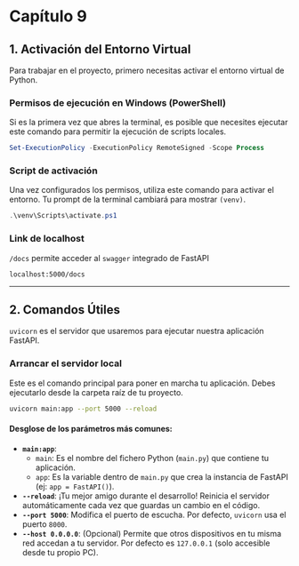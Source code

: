 # Capítulo 9

## 1. Activación del Entorno Virtual

Para trabajar en el proyecto, primero necesitas activar el entorno virtual de Python.

### Permisos de ejecución en Windows (PowerShell)
Si es la primera vez que abres la terminal, es posible que necesites ejecutar este comando para permitir la ejecución de scripts locales.

```powershell
Set-ExecutionPolicy -ExecutionPolicy RemoteSigned -Scope Process
```

### Script de activación
Una vez configurados los permisos, utiliza este comando para activar el entorno. Tu prompt de la terminal cambiará para mostrar `(venv)`.

```powershell
.\venv\Scripts\activate.ps1
```

### Link de localhost
`/docs` permite acceder al `swagger` integrado de FastAPI
```link
localhost:5000/docs
```

---

## 2. Comandos Útiles

`uvicorn` es el servidor que usaremos para ejecutar nuestra aplicación FastAPI.

### Arrancar el servidor local
Este es el comando principal para poner en marcha tu aplicación. Debes ejecutarlo desde la carpeta raíz de tu proyecto.

```bash
uvicorn main:app --port 5000 --reload
```

#### Desglose de los parámetros más comunes:

* **`main:app`**:
    * `main`: Es el nombre del fichero Python (`main.py`) que contiene tu aplicación.
    * `app`: Es la variable dentro de `main.py` que crea la instancia de FastAPI (ej: `app = FastAPI()`).
* **`--reload`**: ¡Tu mejor amigo durante el desarrollo! Reinicia el servidor automáticamente cada vez que guardas un cambio en el código.
* **`--port 5000`**: Modifica el puerto de escucha. Por defecto, `uvicorn` usa el puerto `8000`.
* **`--host 0.0.0.0`**: (Opcional) Permite que otros dispositivos en tu misma red accedan a tu servidor. Por defecto es `127.0.0.1` (solo accesible desde tu propio PC).